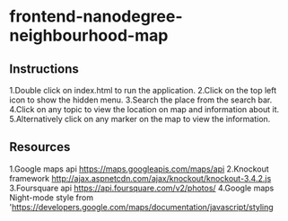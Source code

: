 frontend-nanodegree-neighbourhood-map
=====================================

Instructions
------------
1.Double click on index.html to run the application.
2.Click on the top left icon to show the hidden menu.
3.Search the place from the search bar.
4.Click on any topic to view the location on map and information about it.
5.Alternatively click on any marker on the map to view the information.


Resources
---------
1.Google maps api https://maps.googleapis.com/maps/api
2.Knockout framework http://ajax.aspnetcdn.com/ajax/knockout/knockout-3.4.2.js
3.Foursquare api https://api.foursquare.com/v2/photos/
4.Google maps Night-mode style from 'https://developers.google.com/maps/documentation/javascript/styling